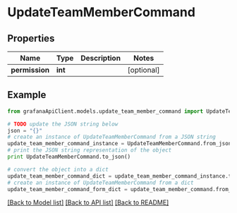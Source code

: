 # UpdateTeamMemberCommand


## Properties
Name | Type | Description | Notes
------------ | ------------- | ------------- | -------------
**permission** | **int** |  | [optional] 

## Example

```python
from grafanaApiClient.models.update_team_member_command import UpdateTeamMemberCommand

# TODO update the JSON string below
json = "{}"
# create an instance of UpdateTeamMemberCommand from a JSON string
update_team_member_command_instance = UpdateTeamMemberCommand.from_json(json)
# print the JSON string representation of the object
print UpdateTeamMemberCommand.to_json()

# convert the object into a dict
update_team_member_command_dict = update_team_member_command_instance.to_dict()
# create an instance of UpdateTeamMemberCommand from a dict
update_team_member_command_form_dict = update_team_member_command.from_dict(update_team_member_command_dict)
```
[[Back to Model list]](../README.md#documentation-for-models) [[Back to API list]](../README.md#documentation-for-api-endpoints) [[Back to README]](../README.md)


